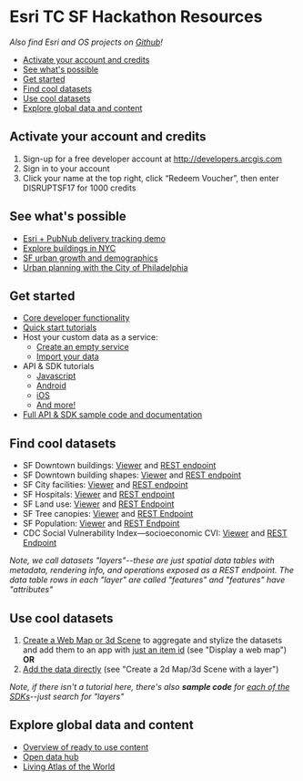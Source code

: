 # Esri TC SF Hackathon Resources
_Also find Esri and OS projects on [Github](https://esri.github.io/)!_

- [Activate your account and credits](#activate-your-account-and-credits)
- [See what's possible](#see-whats-possible)
- [Get started](#get-started)
- [Find cool datasets](#find-cool-datasets)
- [Use cool datasets](#use-cool-datasets)
- [Explore global data and content](#explore-global-data-and-content)

## Activate your account and credits
1.	Sign-up for a free developer account at <http://developers.arcgis.com>
2.	Sign in to your account
3.	Click your name at the top right, click “Redeem Voucher”, then enter DISRUPTSF17 for 1000 credits

## See what's possible
- [Esri + PubNub delivery tracking demo](https://github.com/Esri/pubnub-delivery-tracking-demo)
- [Explore buildings in NYC](https://esri.github.io/Manhattan-skyscraper-explorer/)
- [SF urban growth and demographics](https://coolmaps.esri.com/#5)
- [Urban planning with the City of Philadelphia](https://www.arcgis.com/apps/CEWebViewer/viewer.html?3dWebScene=86f88285788a4c53bd3d5dde6b315dfe)

## Get started
- [Core developer functionality](https://developers.arcgis.com/features/)
- [Quick start tutorials](https://developers.arcgis.com/labs/)
- Host your custom data as a service:
  - [Create an empty service](https://developers.arcgis.com/labs/data/create-a-new-dataset/)
  - [Import your data](https://developers.arcgis.com/labs/data/import-data)
- API & SDK tutorials
  - [Javascript](https://developers.arcgis.com/labs/develop/#javascript)
  - [Android](https://developers.arcgis.com/labs/develop/#android)
  - [iOS](https://developers.arcgis.com/labs/develop/#ios)
  - [And more!](https://developers.arcgis.com/labs/develop/index.html)
- [Full API & SDK sample code and documentation](https://developers.arcgis.com/documentation/#sdks)

## Find cool datasets
- SF Downtown buildings: [Viewer](https://sfgis-portal.sfgov.org/arcgis/home/webscene/viewer.html?layers=1fc011c6e82a46bfad429628d37c5175) and [REST endpoint](https://sfgis-portal.sfgov.org/srv/rest/services/Hosted/Downtown_textured3D_P2010_bldg/SceneServer/layers/0)
- SF Downtown building shapes: [Viewer](https://sfgis-portal.sfgov.org/arcgis/home/webscene/viewer.html?layers=4c79dbab169d46f78cad35503659b899) and [REST endpoint](https://sfgis-portal.sfgov.org/srv/rest/services/Hosted/City_noTex_bldg3d_mpgz/SceneServer/layers/0)
- SF City facilities: [Viewer](http://www.arcgis.com/home/webmap/viewer.html?url=https%3A%2F%2Fsfgis-svc.sfgov.org%2Farcgis%2Frest%2Fservices%2Fsfgis%2Fcity_facilities_on_sfgis_svc%2FFeatureServer%2F0&source=sd) and [REST endpoint](https://sfgis-svc.sfgov.org/arcgis/rest/services/sfgis/city_facilities_on_sfgis_svc/FeatureServer/0)
- SF Hospitals: [Viewer](http://hub.arcgis.com/datasets/a9c42521cf68466eb39d16d582279b66_0) and [REST endpoint](https://services3.arcgis.com/YZdItf6NReIVcw7j/arcgis/rest/services/HospitalMap_WFL1/FeatureServer/0/query?outFields=*&where=1%3D1)
- SF Land use: [Viewer](http://hub.arcgis.com/datasets/Stanford::sf-land-use) and [REST Endpoint](https://services.arcgis.com/7CRlmWNEbeCqEJ6a/arcgis/rest/services/SF_Parcels/FeatureServer/0/query?outFields=*&where=1%3D1)
-	SF Tree canopies: [Viewer](http://hub.arcgis.com/datasets/Stanford::sf-tree-canopy) and [REST Endpoint](https://services.arcgis.com/7CRlmWNEbeCqEJ6a/arcgis/rest/services/SF_Parcels/FeatureServer/1/query?outFields=*&where=1%3D1)
-	SF Population: [Viewer](http://hub.arcgis.com/datasets/Stanford::population) and [REST Endpoint](https://services.arcgis.com/7CRlmWNEbeCqEJ6a/arcgis/rest/services/SF_Population/FeatureServer/0/query?outFields=*&where=1%3D1)
-	CDC Social Vulnerability Index—socioeconomic CVI: [Viewer](http://hub.arcgis.com/datasets/4759ce4869d3412895b6024c02a71d35_0?geometry=-122.446%2C37.782%2C-122.384%2C37.794) and [REST Endpoint](https://services3.arcgis.com/ZvidGQkLaDJxRSJ2/arcgis/rest/services/socioeconomic_2014_tract/FeatureServer/0/query?outFields=*&where=1%3D1)

_Note, we call datasets "layers"--these are just spatial data tables with metadata, rendering info, and operations exposed as a REST endpoint. The data table rows in each "layer" are called "features" and "features" have "attributes"_

## Use cool datasets
1. [Create a Web Map or 3d Scene](https://developers.arcgis.com/labs/design/index.html) to aggregate and stylize the datasets and add them to an app with [just an item id](https://developers.arcgis.com/labs/develop/index.html) (see "Display a web map") __OR__
2. [Add the data directly](https://developers.arcgis.com/labs/develop/index.html) (see "Create a 2d Map/3d Scene with a layer")

_Note, if there isn't a tutorial here, there's also __sample code__ for [each of the SDKs](https://developers.arcgis.com/documentation/)--just search for "layers"_

## Explore global data and content
- [Overview of ready to use content](http://www.arcgis.com/features/maps/index.html)
- [Open data hub](http://hub.arcgis.com/pages/open-data)
- [Living Atlas of the World](https://livingatlas.arcgis.com/en/#s=0)
